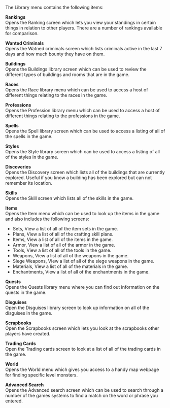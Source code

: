 The Library menu contains the following items:

**Rankings**  
Opens the Ranking screen which lets you view your standings in certain things in relation to other players. There are a number of rankings available for comparison.

**Wanted Criminals**  
Opens the Watned criminals screen which lists criminals active in the last 7 days and how much bounty they have on them.

**Buildings**  
Opens the Buildings library screen which can be used to review the different types of buildings and rooms that are in the game.

**Races**  
Opens the Race library menu which can be used to access a host of different things relating to the races in the game.

**Professions**  
Opens the Profession library menu which can be used to access a host of different things relating to the professions in the game.

**Spells**  
Opens the Spell library screen which can be used to access a listing of all of the spells in the game.

**Styles**  
Opens the Style library screen which can be used to access a listing of all of the styles in the game.

**Discoveries**  
Opens the Discovery screen which lists all of the buildings that are currently explored. Useful if you know a building has been explored but can not remember its location.

**Skills**  
Opens the Skill screen which lists all of the skills in the game.

**Items**  
Opens the Item menu which can be used to look up the items in the game and also includes the following screens:

*   Sets, View a list of all of the item sets in the game.
*   Plans, View a list of all of the crafting skill plans.
*   Items, View a list of all of the items in the game.
*   Armor, View a list of all of the armor in the game.
*   Tools, View a list of all of the tools in the game.
*   Weapons, View a list of all of the weapons in the game.
*   Siege Weapons, VIew a list of all of the siege weapons in the game.
*   Materials, View a list of all of the materials in the game.
*   Enchantments, View a list of all of the enchantments in the game.

**Quests**  
Opens the Quests library menu where you can find out information on the quests in the game.

**Disguises**  
Open the Disguises library screen to look up information on all of the disguises in the game.

**Scrapbooks**  
Open the Scrapbooks screen which lets you look at the scrapbooks other players have created.

**Trading Cards**  
Open the Trading cards screen to look at a list of all of the trading cards in the game.

**World**  
Opens the World menu which gives you access to a handy map webpage for finding specific level monsters.

**Advanced Search**  
Opens the Advanced search screen which can be used to search through a number of the games systems to find a match on the word or phrase you entered.